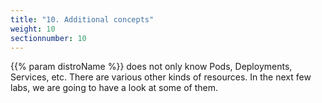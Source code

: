 ```yaml
---
title: "10. Additional concepts"
weight: 10
sectionnumber: 10
---
```


{{% param distroName %}} does not only know Pods, Deployments, Services, etc. There are various other kinds of resources. In the next few labs, we are going to have a look at some of them.
